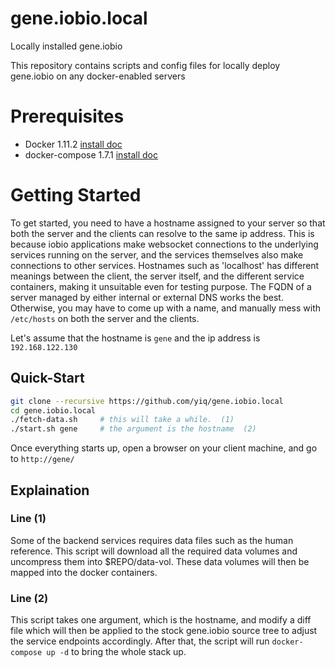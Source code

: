 # gene.iobio.local
Locally installed gene.iobio

This repository contains scripts and config files for locally deploy gene.iobio on any docker-enabled servers

# Prerequisites
  * Docker 1.11.2  [install doc](https://docs.docker.com/engine/installation/linux/)
  * docker-compose 1.7.1  [install doc](https://docs.docker.com/compose/install/)

# Getting Started
To get started, you need to have a hostname assigned to your server so that both the server and the clients can resolve to the same ip address. This is because iobio applications make websocket connections to the underlying services running on the server, and the services themselves also make connections to other services. Hostnames such as 'localhost' has different meanings between the client, the server itself, and the different service containers, making it unsuitable even for testing purpose. The FQDN of a server managed by either internal or external DNS works the best. Otherwise, you may have to come up with a name, and manually mess with `/etc/hosts` on both the server and the clients.

Let's assume that the hostname is `gene` and the ip address is `192.168.122.130`

## Quick-Start
```bash
git clone --recursive https://github.com/yiq/gene.iobio.local
cd gene.iobio.local
./fetch-data.sh     # this will take a while.  (1)
./start.sh gene     # the argument is the hostname  (2)
```
Once everything starts up, open a browser on your client machine, and go to `http://gene/`

## Explaination
### Line (1)
Some of the backend services requires data files such as the human reference. This script will download all the required data volumes and uncompress them into $REPO/data-vol. These data volumes will then be mapped into the docker containers.

### Line (2)
This script takes one argument, which is the hostname, and modify a diff file which will then be applied to the stock gene.iobio source tree to adjust the service endpoints accordingly. After that, the script will run `docker-compose up -d` to bring the whole stack up.
